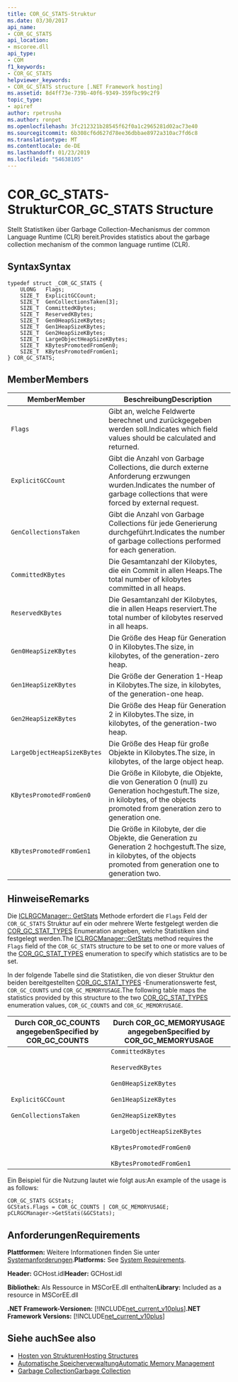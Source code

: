 ```yaml
---
title: COR_GC_STATS-Struktur
ms.date: 03/30/2017
api_name:
- COR_GC_STATS
api_location:
- mscoree.dll
api_type:
- COM
f1_keywords:
- COR_GC_STATS
helpviewer_keywords:
- COR_GC_STATS structure [.NET Framework hosting]
ms.assetid: 8d4ff73e-739b-40f6-9349-359fbc99c2f9
topic_type:
- apiref
author: rpetrusha
ms.author: ronpet
ms.openlocfilehash: 3fc212321b28545f62f0a1c2965281d02ac73e40
ms.sourcegitcommit: 6b308cf6d627d78ee36dbbae8972a310ac7fd6c8
ms.translationtype: MT
ms.contentlocale: de-DE
ms.lasthandoff: 01/23/2019
ms.locfileid: "54638105"
---
```

# <a name="corgcstats-structure"></a><span data-ttu-id="661ad-102">COR_GC_STATS-Struktur</span><span class="sxs-lookup"><span data-stu-id="661ad-102">COR_GC_STATS Structure</span></span>
<span data-ttu-id="661ad-103">Stellt Statistiken über Garbage Collection-Mechanismus der common Language Runtime (CLR) bereit.</span><span class="sxs-lookup"><span data-stu-id="661ad-103">Provides statistics about the garbage collection mechanism of the common language runtime (CLR).</span></span>  
  
## <a name="syntax"></a><span data-ttu-id="661ad-104">Syntax</span><span class="sxs-lookup"><span data-stu-id="661ad-104">Syntax</span></span>  
  
```  
typedef struct _COR_GC_STATS {  
    ULONG   Flags;   
    SIZE_T  ExplicitGCCount;  
    SIZE_T  GenCollectionsTaken[3];  
    SIZE_T  CommittedKBytes;   
    SIZE_T  ReservedKBytes;  
    SIZE_T  Gen0HeapSizeKBytes;  
    SIZE_T  Gen1HeapSizeKBytes;  
    SIZE_T  Gen2HeapSizeKBytes;  
    SIZE_T  LargeObjectHeapSizeKBytes;  
    SIZE_T  KBytesPromotedFromGen0;  
    SIZE_T  KBytesPromotedFromGen1;  
} COR_GC_STATS;  
```  
  
## <a name="members"></a><span data-ttu-id="661ad-105">Member</span><span class="sxs-lookup"><span data-stu-id="661ad-105">Members</span></span>  
  
|<span data-ttu-id="661ad-106">Member</span><span class="sxs-lookup"><span data-stu-id="661ad-106">Member</span></span>|<span data-ttu-id="661ad-107">Beschreibung</span><span class="sxs-lookup"><span data-stu-id="661ad-107">Description</span></span>|  
|------------|-----------------|  
|`Flags`|<span data-ttu-id="661ad-108">Gibt an, welche Feldwerte berechnet und zurückgegeben werden soll.</span><span class="sxs-lookup"><span data-stu-id="661ad-108">Indicates which field values should be calculated and returned.</span></span>|  
|`ExplicitGCCount`|<span data-ttu-id="661ad-109">Gibt die Anzahl von Garbage Collections, die durch externe Anforderung erzwungen wurden.</span><span class="sxs-lookup"><span data-stu-id="661ad-109">Indicates the number of garbage collections that were forced by external request.</span></span>|  
|`GenCollectionsTaken`|<span data-ttu-id="661ad-110">Gibt die Anzahl von Garbage Collections für jede Generierung durchgeführt.</span><span class="sxs-lookup"><span data-stu-id="661ad-110">Indicates the number of garbage collections performed for each generation.</span></span>|  
|`CommittedKBytes`|<span data-ttu-id="661ad-111">Die Gesamtanzahl der Kilobytes, die ein Commit in allen Heaps.</span><span class="sxs-lookup"><span data-stu-id="661ad-111">The total number of kilobytes committed in all heaps.</span></span>|  
|`ReservedKBytes`|<span data-ttu-id="661ad-112">Die Gesamtanzahl der Kilobytes, die in allen Heaps reserviert.</span><span class="sxs-lookup"><span data-stu-id="661ad-112">The total number of kilobytes reserved in all heaps.</span></span>|  
|`Gen0HeapSizeKBytes`|<span data-ttu-id="661ad-113">Die Größe des Heap für Generation 0 in Kilobytes.</span><span class="sxs-lookup"><span data-stu-id="661ad-113">The size, in kilobytes, of the generation-zero heap.</span></span>|  
|`Gen1HeapSizeKBytes`|<span data-ttu-id="661ad-114">Die Größe der Generation 1-Heap in Kilobytes.</span><span class="sxs-lookup"><span data-stu-id="661ad-114">The size, in kilobytes, of the generation-one heap.</span></span>|  
|`Gen2HeapSizeKBytes`|<span data-ttu-id="661ad-115">Die Größe des Heap für Generation 2 in Kilobytes.</span><span class="sxs-lookup"><span data-stu-id="661ad-115">The size, in kilobytes, of the generation-two heap.</span></span>|  
|`LargeObjectHeapSizeKBytes`|<span data-ttu-id="661ad-116">Die Größe des Heap für große Objekte in Kilobytes.</span><span class="sxs-lookup"><span data-stu-id="661ad-116">The size, in kilobytes, of the large object heap.</span></span>|  
|`KBytesPromotedFromGen0`|<span data-ttu-id="661ad-117">Die Größe in Kilobyte, die Objekte, die von Generation 0 (null) zu Generation hochgestuft.</span><span class="sxs-lookup"><span data-stu-id="661ad-117">The size, in kilobytes, of the objects promoted from generation zero to generation one.</span></span>|  
|`KBytesPromotedFromGen1`|<span data-ttu-id="661ad-118">Die Größe in Kilobyte, der die Objekte, die Generation zu Generation 2 hochgestuft.</span><span class="sxs-lookup"><span data-stu-id="661ad-118">The size, in kilobytes, of the objects promoted from generation one to generation two.</span></span>|  
  
## <a name="remarks"></a><span data-ttu-id="661ad-119">Hinweise</span><span class="sxs-lookup"><span data-stu-id="661ad-119">Remarks</span></span>  
 <span data-ttu-id="661ad-120">Die [ICLRGCManager:: GetStats](../../../../docs/framework/unmanaged-api/hosting/iclrgcmanager-getstats-method.md) Methode erfordert die `Flags` Feld der `COR_GC_STATS` Struktur auf ein oder mehrere Werte festgelegt werden die [COR_GC_STAT_TYPES](../../../../docs/framework/unmanaged-api/hosting/cor-gc-stat-types-enumeration.md) Enumeration angeben, welche Statistiken sind festgelegt werden.</span><span class="sxs-lookup"><span data-stu-id="661ad-120">The [ICLRGCManager::GetStats](../../../../docs/framework/unmanaged-api/hosting/iclrgcmanager-getstats-method.md) method requires the `Flags` field of the `COR_GC_STATS` structure to be set to one or more values of the [COR_GC_STAT_TYPES](../../../../docs/framework/unmanaged-api/hosting/cor-gc-stat-types-enumeration.md) enumeration to specify which statistics are to be set.</span></span>  
  
 <span data-ttu-id="661ad-121">In der folgende Tabelle sind die Statistiken, die von dieser Struktur den beiden bereitgestellten [COR_GC_STAT_TYPES](../../../../docs/framework/unmanaged-api/hosting/cor-gc-stat-types-enumeration.md) -Enumerationswerte fest, `COR_GC_COUNTS` und `COR_GC_MEMORYUSAGE`.</span><span class="sxs-lookup"><span data-stu-id="661ad-121">The following table maps the statistics provided by this structure to the two [COR_GC_STAT_TYPES](../../../../docs/framework/unmanaged-api/hosting/cor-gc-stat-types-enumeration.md) enumeration values, `COR_GC_COUNTS` and `COR_GC_MEMORYUSAGE`.</span></span>  
  
|<span data-ttu-id="661ad-122">Durch COR_GC_COUNTS angegeben</span><span class="sxs-lookup"><span data-stu-id="661ad-122">Specified by COR_GC_COUNTS</span></span>|<span data-ttu-id="661ad-123">Durch COR_GC_MEMORYUSAGE angegeben</span><span class="sxs-lookup"><span data-stu-id="661ad-123">Specified by COR_GC_MEMORYUSAGE</span></span>|  
|----------------------------------|---------------------------------------|  
|`ExplicitGCCount`<br /><br /> `GenCollectionsTaken`|`CommittedKBytes`<br /><br /> `ReservedKBytes`<br /><br /> `Gen0HeapSizeKBytes`<br /><br /> `Gen1HeapSizeKBytes`<br /><br /> `Gen2HeapSizeKBytes`<br /><br /> `LargeObjectHeapSizeKBytes`<br /><br /> `KBytesPromotedFromGen0`<br /><br /> `KBytesPromotedFromGen1`|  
  
 <span data-ttu-id="661ad-124">Ein Beispiel für die Nutzung lautet wie folgt aus:</span><span class="sxs-lookup"><span data-stu-id="661ad-124">An example of the usage is as follows:</span></span>  
  
```  
COR_GC_STATS GCStats;  
GCStats.Flags = COR_GC_COUNTS | COR_GC_MEMORYUSAGE;  
pCLRGCManager->GetStats(&GCStats);  
```  
  
## <a name="requirements"></a><span data-ttu-id="661ad-125">Anforderungen</span><span class="sxs-lookup"><span data-stu-id="661ad-125">Requirements</span></span>  
 <span data-ttu-id="661ad-126">**Plattformen:** Weitere Informationen finden Sie unter [Systemanforderungen](../../../../docs/framework/get-started/system-requirements.md).</span><span class="sxs-lookup"><span data-stu-id="661ad-126">**Platforms:** See [System Requirements](../../../../docs/framework/get-started/system-requirements.md).</span></span>  
  
 <span data-ttu-id="661ad-127">**Header:** GCHost.idl</span><span class="sxs-lookup"><span data-stu-id="661ad-127">**Header:** GCHost.idl</span></span>  
  
 <span data-ttu-id="661ad-128">**Bibliothek:** Als Ressource in MSCorEE.dll enthalten</span><span class="sxs-lookup"><span data-stu-id="661ad-128">**Library:** Included as a resource in MSCorEE.dll</span></span>  
  
 <span data-ttu-id="661ad-129">**.NET Framework-Versionen:** [!INCLUDE[net_current_v10plus](../../../../includes/net-current-v10plus-md.md)]</span><span class="sxs-lookup"><span data-stu-id="661ad-129">**.NET Framework Versions:** [!INCLUDE[net_current_v10plus](../../../../includes/net-current-v10plus-md.md)]</span></span>  
  
## <a name="see-also"></a><span data-ttu-id="661ad-130">Siehe auch</span><span class="sxs-lookup"><span data-stu-id="661ad-130">See also</span></span>
- [<span data-ttu-id="661ad-131">Hosten von Strukturen</span><span class="sxs-lookup"><span data-stu-id="661ad-131">Hosting Structures</span></span>](../../../../docs/framework/unmanaged-api/hosting/hosting-structures.md)
- [<span data-ttu-id="661ad-132">Automatische Speicherverwaltung</span><span class="sxs-lookup"><span data-stu-id="661ad-132">Automatic Memory Management</span></span>](../../../../docs/standard/automatic-memory-management.md)
- [<span data-ttu-id="661ad-133">Garbage Collection</span><span class="sxs-lookup"><span data-stu-id="661ad-133">Garbage Collection</span></span>](../../../../docs/standard/garbage-collection/index.md)
